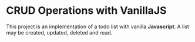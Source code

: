 # CRUD Operations with VanillaJS

This project is an implementation of a todo list with vanilla **Javascript**. A list may be created, updated, deleted and read.  
